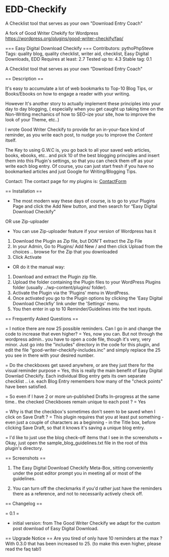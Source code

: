 # EDD-Checkify
 A Checklist tool that serves as your own "Download Entry Coach" 
 
 A fork of Good Writer Chekify for Wordpress https://wordpress.org/plugins/good-writer-checkify/faq/


=== Easy Digital Download Checkify  ===
Contributors: pythoPhpSteve
Tags: quality blog, quality checklist, writer aid, checklist, Easy Digital Downloads, EDD
Requires at least: 2.7
Tested up to: 4.3
Stable tag: 0.1

A Checklist tool that serves as your own “Download Entry Coach"

== Description ==

It's easy to accumulate a lot of web bookmarks to Top-10 Blog Tips, or Books/Ebooks on how to engage a reader with your writing. 

However It's another story to actually implement these principles into your day to day blogging, ( especially when you get caught up taking time on the Non-Writing mechanics of how to SEO-ize your site, how to improve the look of your Theme, etc..)

I wrote Good Writer Checkify to provide for an in-your-face kind of reminder, as you write each post, to nudge you to improve the *Content* itself.  

The Key to using G.W.C is, you go back to all your saved web articles, books, ebooks, etc.. and pick 10 of the best blogging principles and insert them into this Plugin's settings, so that you can check them off as your write each blog entry.  Of course, you can just start fresh if you have no bookmarked articles and just Google for Writing/Blogging Tips.

Contact: The contact page for my plugins is: <a href="http://stevebailey.biz/blog/wp-attention-boxes" target="_blank">ContactForm</a>

== Installation ==

* The most modern way these days of course, is to go to your Plugins Page and click the Add New button, and then
search for “Easy Digital Download Checkify"

OR use Zip-uploader

* You can use Zip-uploader feature if your version of Wordpress has it
1. Download the Plugin as Zip file, but DON'T extract the Zip File
2. In your Admin, Go to Plugins/ Add New / and then click Upload from the choices .. browse for the Zip that you downloaded
3. Click Activate

* OR do it the manual way:

1. Download and extract the Plugin zip file.
2. Upload the folder containing the Plugin files to your WordPress Plugins folder (usually ../wp-content/plugins/ folder).
3. Activate the Plugin via the 'Plugins' menu in WordPress.
4. Once activated you go to the Plugin options by clicking the 'Easy Digital Download Checkfiy' link under the 'Settings' menu.
5. You then enter in up to 10 Reminder/Guidelines into the text inputs.

== Frequently Asked Questions ==

= I notice there are now 25 possible reminders. Can I go in and change the code to increase that even higher? =
Yes, now you can. But not through the wordpress admin.. you have to open a code file, though it's very, very minor. 
 Just go into the "includes" directory in the code for this plugin, and edit the file "good-writer-checkify-includes.inc" and simply replace the 25 you see in there with your desired number.

= Do the checkboxes get saved anywhere, or are they just there for the visual reminder purpose =
Yes, this is really the main benefit of Easy Digital Downlad Checkify.  Each individual Blog entry gets its own separate checklist .. i.e. each Blog Entry remembers how many of the "check points" have been satisfied.

= So even if I have 2 or more un-published Drafts In-progress at the same time.. the checked Checkboxes remain unique to each post ? =
Yes

= Why is that the checkbox's sometimes don't seem to be saved when I click on Save Draft ?  =
  This plugin requires that you at least put something - even just a couple of characters as a beginning - in the Title box, before clicking Save Draft, so that it knows it's saving a unique blog entry.

= I'd like to just use the blog check-off items that I see in the screenshots =
Okay, just open the sample_blog_guidelines.txt file in the root of this plugin's directory.


== Screenshots ==

1. The Easy Digital Download Checkify Meta-Box, sitting conveniently under the post editor prompt you in meeting all or most of the guidelines.

2. You can turn off the checkmarks if you'd rather just have the reminders there as a reference, and not to necessarily actively check off.


== Changelog ==

= 0.1 =
* initial version: from The Good Writer Checkify we adapt for the custom post download of Easy Digital Download.


== Upgrade Notice ==
Are you tired of only have 10 reminders at the max ? With 0.3.0 that has been increased to 25. (to make this even higher, please read the faq tab!)
